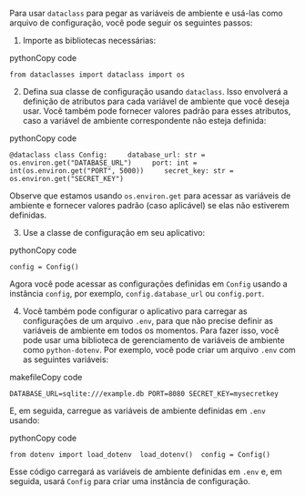 Para usar `dataclass` para pegar as variáveis de ambiente e usá-las como arquivo de configuração, você pode seguir os seguintes passos:

1.  Importe as bibliotecas necessárias:

pythonCopy code

`from dataclasses import dataclass import os`

2.  Defina sua classe de configuração usando `dataclass`. Isso envolverá a definição de atributos para cada variável de ambiente que você deseja usar. Você também pode fornecer valores padrão para esses atributos, caso a variável de ambiente correspondente não esteja definida:

pythonCopy code

`@dataclass class Config:     database_url: str = os.environ.get("DATABASE_URL")     port: int = int(os.environ.get("PORT", 5000))     secret_key: str = os.environ.get("SECRET_KEY")`

Observe que estamos usando `os.environ.get` para acessar as variáveis de ambiente e fornecer valores padrão (caso aplicável) se elas não estiverem definidas.

3.  Use a classe de configuração em seu aplicativo:

pythonCopy code

`config = Config()`

Agora você pode acessar as configurações definidas em `Config` usando a instância `config`, por exemplo, `config.database_url` ou `config.port`.

4.  Você também pode configurar o aplicativo para carregar as configurações de um arquivo `.env`, para que não precise definir as variáveis de ambiente em todos os momentos. Para fazer isso, você pode usar uma biblioteca de gerenciamento de variáveis de ambiente como `python-dotenv`. Por exemplo, você pode criar um arquivo `.env` com as seguintes variáveis:

makefileCopy code

`DATABASE_URL=sqlite:///example.db PORT=8080 SECRET_KEY=mysecretkey`

E, em seguida, carregue as variáveis de ambiente definidas em `.env` usando:

pythonCopy code

`from dotenv import load_dotenv  load_dotenv()  config = Config()`

Esse código carregará as variáveis de ambiente definidas em `.env` e, em seguida, usará `Config` para criar uma instância de configuração.